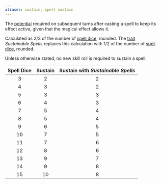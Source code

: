 ```yaml
---
aliases: sustain, spell sustain
---
```

   
The [potential](../../Rolling%20Dice/Potential.md) required on subsequent turns after casting a spell to keep its effect active, given that the magical effect allows it.    
   
Calculated as 2/3 of the number of [spell dice](../../Magic/Components/Spell%20Dice.md), rounded. The [trait](../../Character%20Options/Traits.md) _Sustainable Spells_ replaces this calculation with 1/2 of the number of [spell dice](../../Magic/Components/Spell%20Dice.md), rounded.   
   
Unless otherwise stated, no new skill roll is required to sustain a spell.   
   
| Spell Dice | Sustain | Sustain with _Sustainable Spells_ |   
|:----------:|:-------:|:-------------------------------:|   
|          3 |       2 |                               2 |   
|          4 |       3 |                               2 |   
|          5 |       3 |                               3 |   
|          6 |       4 |                               3 |   
|          7 |       5 |                               4 |   
|          8 |       5 |                               4 |   
|          9 |       6 |                               5 |   
|         10 |       7 |                               5 |   
|         11 |       7 |                               6 |   
|         12 |       8 |                               6 |   
|         13 |       9 |                               7 |   
|         14 |       9 |                               8 |   
|         15 |      10 |                               8 |